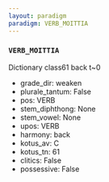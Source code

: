 ```yaml
---
layout: paradigm
paradigm: VERB_MOITTIA
---
```

### ` VERB_MOITTIA `

Dictionary class61 back t~0
* grade_dir: weaken
* plurale_tantum: False
* pos: VERB
* stem_diphthong: None
* stem_vowel: None
* upos: VERB
* harmony: back
* kotus_av: C
* kotus_tn: 61
* clitics: False
* possessive: False

